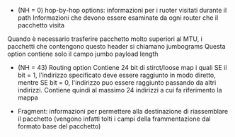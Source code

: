 - (NH = 0) hop-by-hop options: informazioni per i ruoter visitati durante il path
Informazioni che devono essere esaminate da ogni router che il pacchetto visita

Quando è necessario trasferire pacchetto molto superiori al MTU, i pacchetti che contengono questo header si chiamano jumbograms
Questa option contiene solo il campo jumbo payload length

- (NH = 43) Routing option
Contiene 24 bit di stirct/loose map i quali SE il bit = 1, l'indirizzo specificato deve essere raggiunto in modo diretto, mentre SE bit = 0, l'indirizzo puo essere raggiunto passando da altri indirizzi.
Contiene quindi al massimo 24 indirizzi a cui fa riferimento la mappa

- Fragment: informazioni per permettere alla destinazione di riassemblare il pacchetto (vengono infatti tolti i campi della frammentazione dal formato base del pacchetto)